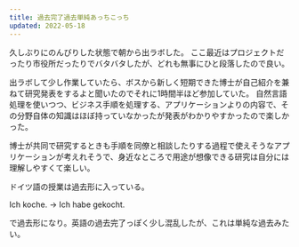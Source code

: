 ```yaml
---
title: 過去完了過去単純あっちこっち
updated: 2022-05-18
---
```


久しぶりにのんびりした状態で朝から出ラボした。
ここ最近はプロジェクトだったり市役所だったりでバタバタしたが、どれも無事にひと段落したので良い。

出ラボして少し作業していたら、ボスから新しく短期できた博士が自己紹介を兼ねて研究発表をするよと聞いたのでそれに1時間半ほど参加していた。
自然言語処理を使いつつ、ビジネス手順を処理する、アプリケーションよりの内容で、その分野自体の知識はほぼ持っていなかったが発表がわかりやすかったので楽しかった。

博士が共同で研究するときも手順を同僚と相談したりする過程で使えそうなアプリケーションが考えれそうで、身近なところで用途が想像できる研究は自分には理解しやすくて楽しい。

ドイツ語の授業は過去形に入っている。

Ich koche. -> Ich habe gekocht.

で過去形になり。英語の過去完了っぽく少し混乱したが、これは単純な過去みたい。
